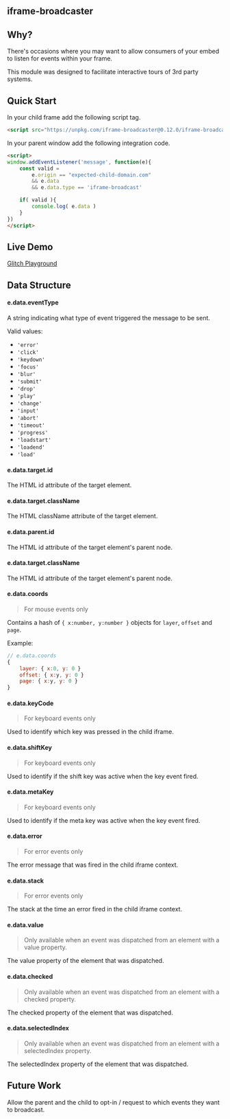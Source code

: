 iframe-broadcaster
------------------

Why?
----

There's occasions where you may want to allow consumers of your embed to listen for events within your frame.

This module was designed to facilitate interactive tours of 3rd party systems.

Quick Start
-----------

In your child frame add the following script tag.

```html
<script src="https://unpkg.com/iframe-broadcaster@0.12.0/iframe-broadcaster.min.js"></script>
```

In your parent window add the following integration code.

```html
<script>
window.addEventListener('message', function(e){
    const valid = 
        e.origin == "expected-child-domain.com"
        && e.data 
        && e.data.type == 'iframe-broadcast'

    if( valid ){
        console.log( e.data )
    }
})
</script>
```

Live Demo
---------

[Glitch Playground](https://verveed-iframe-parent.glitch.me/)

Data Structure
--------------

#### e.data.eventType

A string indicating what type of event triggered the message to be sent.

Valid values:

- `'error'`
- `'click'`
- `'keydown'`
- `'focus'`
- `'blur'`
- `'submit'`
- `'drop'`
- `'play'`
- `'change'`
- `'input'`
- `'abort'`
- `'timeout'`
- `'progress'`
- `'loadstart'`
- `'loadend'`
- `'load'`

#### e.data.target.id

The HTML id attribute of the target element.


#### e.data.target.className

The HTML className attribute of the target element.

#### e.data.parent.id

The HTML id attribute of the target element's parent node.


#### e.data.target.className

The HTML id attribute of the target element's parent node.

#### e.data.coords

> For mouse events only

Contains a hash of `{ x:number, y:number }` objects for `layer`, `offset` and `page`.

Example: 

```js
// e.data.coords
{
    layer: { x:0, y: 0 }
    offset: { x:y, y: 0 }
    page: { x:y, y: 0 }
}
```


#### e.data.keyCode

> For keyboard events only

Used to identify which key was pressed in the child iframe.


#### e.data.shiftKey

> For keyboard events only

Used to identify if the shift key was active when the key event fired.


#### e.data.metaKey

> For keyboard events only

Used to identify if the meta key was active when the key event fired.


#### e.data.error

> For error events only

The error message that was fired in the child iframe context.


#### e.data.stack

> For error events only

The stack at the time an error fired in the child iframe context.

#### e.data.value

> Only available when an event was dispatched from an element with a value property.

The value property of the element that was dispatched.

#### e.data.checked

> Only available when an event was dispatched from an element with a checked property.

The checked property of the element that was dispatched.

#### e.data.selectedIndex

> Only available when an event was dispatched from an element with a selectedIndex property.

The selectedIndex property of the element that was dispatched.

Future Work
-----------

Allow the parent and the child to opt-in / request to which events they want to broadcast.